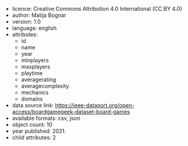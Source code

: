 - licence: Creative Commons Attribution 4.0 International (CC BY 4.0)
- author: Matija Bognar
- version: 1.0
- language: english
- attributes:
	- id
	- name
	- year
	- minplayers
	- maxplayers
	- playtime
	- averagerating
	- averagecomplexity
	- mechanics
	- domains
- data source link: https://ieee-dataport.org/open-access/boardgamegeek-dataset-board-games
- available formats: csv, json
- object count: 10
- year published: 2021.
- child attributes: 2